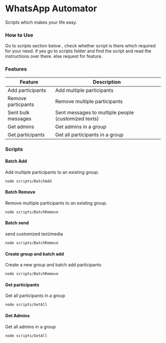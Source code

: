 # WhatsApp Automator

Scripts which makes your life easy.

### How to Use

Go to scripts section below , 
check whether script is there which required for your need.
if yes go to scripts folder and find the script and read the instructions over there.
else request for feature.

### Features

| Feature               | Description                                              |
| --------------------- | ---------------------------------                        |  
| Add participants      | Add multiple participants                                |             
| Remove particpants    | Remove multiple participants                             |
| Sent bulk messages    | Sent messages to multiple people (customized texts)      |
| Get admins            | Get admins in a group                                  |
| Get participants      | Get all participants in a group                        |
 

### Scripts

#### Batch Add
Add multiple participants to an existing group.
```
node scripts/BatchAdd
```
#### Batch Remove
Remove multiple participants to an existing group.
```
node scripts/BatchRemove
```
#### Batch send
send customized text/media 
```
node scripts/BatchRemove
```
#### Create group and batch add
Create a new group and batch add participants
```
node scripts/BatchRemove
```
#### Get participants
Get all participants in a group
```
node scripts/GetAll
```
#### Get Admins
Get all admins in a group
```
node scripts/GetAll
```
